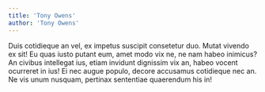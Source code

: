 ```yaml
---
title: 'Tony Owens'
author: 'Tony Owens'
---
```


Duis cotidieque an vel, ex impetus suscipit consetetur duo. Mutat vivendo ex sit! Eu quas iusto putant eum, amet modo vix ne, ne nam habeo inimicus? An civibus intellegat ius, etiam invidunt dignissim vix an, habeo vocent ocurreret in ius! Ei nec augue populo, decore accusamus cotidieque nec an. Ne vis unum nusquam, pertinax sententiae quaerendum his in!


